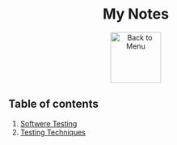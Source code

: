 <h1 align="center">My Notes</h1>
<div align="center">
<a href=https://github.com/Prime2390/Prime2390/blob/main/Read-Me.md>
    <img src="https://raw.githubusercontent.com/Prime2390/Prime2390/refs/heads/main/Icons/DALL·E%202024-11-11%2022.20.53%20-%20A%20minimalistic%20and%20modern%20icon%20representing%20'Back%20to%20Menu'.%20The%20icon%20should%20feature%20an%20arrow%20pointing%20to%20a%20menu%20or%20list%20symbol%2C%20indicating%20navigation%20.webp" alt="Back to Menu" style="width:100px;height:100px;">
</a>
</div>

<h2>Table of contents</h2>
<ol>
  <li><a href=https://github.com/Prime2390/Prime2390/blob/main/Notes/Software%20testing.md>Softwere Testing</a></li>
    <li><a href=https://github.com/Prime2390/Prime2390/blob/main/Notes/Testing%20Techniques.md>Testing Techniques</a></li>
</ol>
